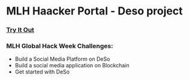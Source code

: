 # MLH Haacker Portal - Deso project

### [Try It Out](https://ahmedsaed.me/MLH-Hacker-Protal/)

### MLH Global Hack Week Challenges:

- Build a Social Media Platform on DeSo
- Build a social media application on Blockchain
- Get started with DeSo

